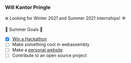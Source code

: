 ### Will Kantor Pringle

❄️ Looking for Winter 2021 and Summer 2021 internships! ☀

🎯 Summer Goals 🎯
- [x] [Win a Hackathon](https://github.com/wiwichips/gcb)
- [ ] Make something cool in webassembly
- [ ] Make a [personal website](https://willpringle.github.io/)
- [ ] Contribute to an open source project
